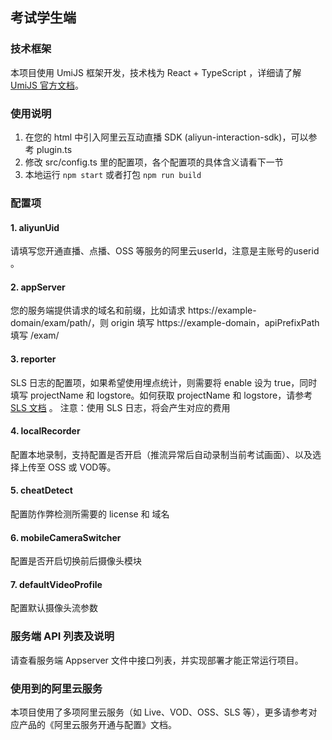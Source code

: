 ## 考试学生端

### 技术框架
本项目使用 UmiJS 框架开发，技术栈为 React + TypeScript ，详细请了解 [UmiJS 官方文档](https://umijs.org/docs/introduce/introduce)。

### 使用说明

1. 在您的 html 中引入阿里云互动直播 SDK (aliyun-interaction-sdk)，可以参考 plugin.ts
2. 修改 src/config.ts 里的配置项，各个配置项的具体含义请看下一节
3. 本地运行 `npm start` 或者打包 `npm run build`

### 配置项

#### 1. aliyunUid

请填写您开通直播、点播、OSS 等服务的阿里云userId，注意是主账号的userid 。

#### 2. appServer

您的服务端提供请求的域名和前缀，比如请求 https://example-domain/exam/path/，则 origin 填写 https://example-domain，apiPrefixPath 填写 /exam/

#### 3. reporter

SLS 日志的配置项，如果希望使用埋点统计，则需要将 enable 设为 true，同时填写 projectName 和 logstore。如何获取 projectName 和 logstore，请参考 [SLS 文档](https://help.aliyun.com/zh/sls/getting-started) 。
注意：使用 SLS 日志，将会产生对应的费用

#### 4. localRecorder

配置本地录制，支持配置是否开启（推流异常后自动录制当前考试画面）、以及选择上传至 OSS 或 VOD等。

#### 5. cheatDetect

配置防作弊检测所需要的 license 和 域名

#### 6. mobileCameraSwitcher

配置是否开启切换前后摄像头模块

#### 7. defaultVideoProfile

配置默认摄像头流参数

### 服务端 API 列表及说明

请查看服务端 Appserver 文件中接口列表，并实现部署才能正常运行项目。

### 使用到的阿里云服务

本项目使用了多项阿里云服务（如 Live、VOD、OSS、SLS 等），更多请参考对应产品的《阿里云服务开通与配置》文档。
